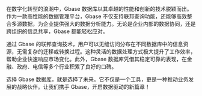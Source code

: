 在数字化转型的浪潮中，Gbase 数据库以其卓越的性能和创新的技术脱颖而出。作为一款高性能的数据管理平台，Gbase 不仅支持联邦查询功能，还能够高效整合多源数据，为企业提供强大的数据分析能力。无论是企业内部的数据协同，还是跨组织的信息共享，Gbase 都能轻松应对。

通过 Gbase 的联邦查询技术，用户可以无缝访问分布在不同数据库中的信息资源，无需复杂的迁移或转换过程。这种灵活的数据处理方式极大提升了工作效率，帮助企业快速响应市场变化。此外，Gbase 数据库凭借其稳定可靠的表现，在金融、政府、电信等多个行业积累了良好的口碑。

选择 Gbase 数据库，就是选择了未来。它不仅是一个工具，更是一种推动业务发展的战略伙伴。让我们携手 Gbase，开启数据驱动的新篇章！